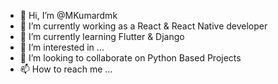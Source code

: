 - 👋 Hi, I’m @MKumardmk
- 🔭 I’m currently working as a React & React Native developer
- 🔭 I’m currently learning Flutter & Django   
- 👀 I’m interested in ... 
- 💞️ I’m looking to collaborate on Python Based Projects
- 📫 How to reach me ...


<!---
MKumardmk/MKumardmk is a ✨ special ✨ repository because its `README.md` (this file) appears on your GitHub profile.
You can click the Preview link to take a look at your changes.
--->
